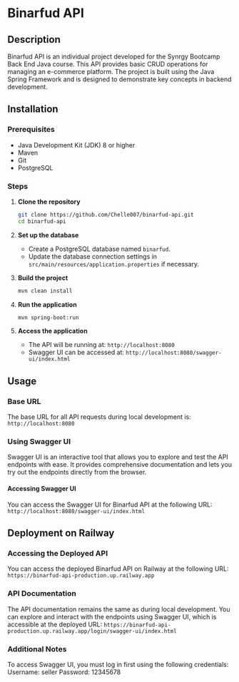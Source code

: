 # Binarfud API

## Description
Binarfud API is an individual project developed for the Synrgy Bootcamp Back End Java course. This API provides basic CRUD operations for managing an e-commerce platform. The project is built using the Java Spring Framework and is designed to demonstrate key concepts in backend development.

## Installation

### Prerequisites
- Java Development Kit (JDK) 8 or higher
- Maven
- Git
- PostgreSQL

### Steps
1. **Clone the repository**
    ```sh
    git clone https://github.com/Chelle007/binarfud-api.git
    cd binarfud-api
    ```

2. **Set up the database**
    - Create a PostgreSQL database named `binarfud`.
    - Update the database connection settings in `src/main/resources/application.properties` if necessary.

3. **Build the project**
    ```sh
    mvn clean install
    ```

4. **Run the application**
    ```sh
    mvn spring-boot:run
    ```

5. **Access the application**
    - The API will be running at: `http://localhost:8080`
    - Swagger UI can be accessed at: `http://localhost:8080/swagger-ui/index.html`

## Usage

### Base URL
The base URL for all API requests during local development is: `http://localhost:8080`

### Using Swagger UI
Swagger UI is an interactive tool that allows you to explore and test the API endpoints with ease. It provides comprehensive documentation and lets you try out the endpoints directly from the browser.

#### Accessing Swagger UI
You can access the Swagger UI for Binarfud API at the following URL: `http://localhost:8080/swagger-ui/index.html`

## Deployment on Railway

### Accessing the Deployed API
You can access the deployed Binarfud API on Railway at the following URL: `https://binarfud-api-production.up.railway.app`

### API Documentation
The API documentation remains the same as during local development. You can explore and interact with the endpoints using Swagger UI, which is accessible at the deployed URL: `https://binarfud-api-production.up.railway.app/login/swagger-ui/index.html`

### Additional Notes
To access Swagger UI, you must log in first using the following credentials:
Username: seller
Password: 12345678
